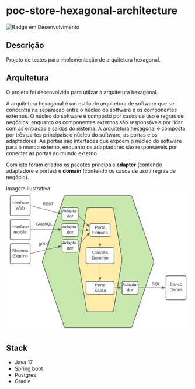 # poc-store-hexagonal-architecture

![Badge em Desenvolvimento](http://img.shields.io/static/v1?label=STATUS&message=EM%20DESENVOLVIMENTO&color=GREEN&style=for-the-badge)

## **Descrição**

Projeto de testes para implementação de arquitetura hexagonal.

## **Arquitetura**

O projeto foi desenvolvido para utilzar a arquitetura hexagonal.

A arquitetura hexagonal é um estilo de arquitetura de software que se concentra na separação entre o núcleo do software e os componentes externos. O núcleo do software é composto por casos de uso e regras de negócios, enquanto os componentes externos são responsáveis por lidar com as entradas e saídas do sistema. A arquitetura hexagonal é composta por três partes principais: o núcleo do software, as portas e os adaptadores. As portas são interfaces que expõem o núcleo do software para o mundo externo,
enquanto os adaptadores são responsáveis por conectar as portas ao mundo externo.

Com isto foram criados os pacotes principais **adapter** (contendo adaptadore e portas) e **domain** (contendo os casos de uso / regras de negócio).

Imagem ilustrativa
![img.png](doc/img/arquitetura-hexagonal.png)

## Stack
- Java 17
- Spring boot
- Postgres
- Gradle
